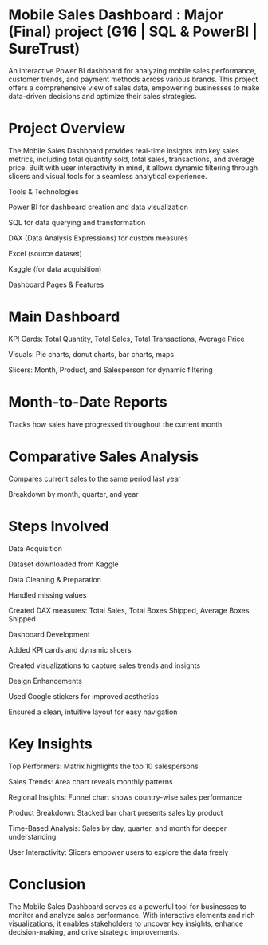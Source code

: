 # Mobile Sales Dashboard : Major (Final) project (G16 | SQL & PowerBI | SureTrust) 

An interactive Power BI dashboard for analyzing mobile sales performance, customer trends, and payment methods across various brands. This project offers a comprehensive view of sales data, empowering businesses to make data-driven decisions and optimize their sales strategies.

# Project Overview

The Mobile Sales Dashboard provides real-time insights into key sales metrics, including total quantity sold, total sales, transactions, and average price. Built with user interactivity in mind, it allows dynamic filtering through slicers and visual tools for a seamless analytical experience.

Tools & Technologies

Power BI for dashboard creation and data visualization

SQL for data querying and transformation

DAX (Data Analysis Expressions) for custom measures

Excel (source dataset)

Kaggle (for data acquisition)

Dashboard Pages & Features

# Main Dashboard
KPI Cards: Total Quantity, Total Sales, Total Transactions, Average Price

Visuals: Pie charts, donut charts, bar charts, maps

Slicers: Month, Product, and Salesperson for dynamic filtering

# Month-to-Date Reports

Tracks how sales have progressed throughout the current month

 # Comparative Sales Analysis

Compares current sales to the same period last year

Breakdown by month, quarter, and year

 # Steps Involved
Data Acquisition

Dataset downloaded from Kaggle

Data Cleaning & Preparation

Handled missing values

Created DAX measures: Total Sales, Total Boxes Shipped, Average Boxes Shipped

Dashboard Development

Added KPI cards and dynamic slicers

Created visualizations to capture sales trends and insights

Design Enhancements

Used Google stickers for improved aesthetics

Ensured a clean, intuitive layout for easy navigation

# Key Insights
Top Performers: Matrix highlights the top 10 salespersons

Sales Trends: Area chart reveals monthly patterns

Regional Insights: Funnel chart shows country-wise sales performance

Product Breakdown: Stacked bar chart presents sales by product

Time-Based Analysis: Sales by day, quarter, and month for deeper understanding

User Interactivity: Slicers empower users to explore the data freely

# Conclusion
The Mobile Sales Dashboard serves as a powerful tool for businesses to monitor and analyze sales performance. With interactive elements and rich visualizations, it enables stakeholders to uncover key insights, enhance decision-making, and drive strategic improvements.

